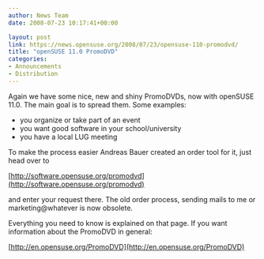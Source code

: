 ```yaml
---
author: News Team
date: 2008-07-23 10:17:41+00:00

layout: post
link: https://news.opensuse.org/2008/07/23/opensuse-110-promodvd/
title: "openSUSE 11.0 PromoDVD"
categories:
- Announcements
- Distribution
---
```

Again we have some nice, new and shiny PromoDVDs, now with openSUSE 11.0. The main goal is to spread them. Some examples:

- you organize or take part of an event
- you want good software in your school/university
- you have a local LUG meeting

To make the process easier Andreas Bauer created an order tool for it, just head over to

[http://software.opensuse.org/promodvd](http://software.opensuse.org/promodvd)

and enter your request there. The old order process, sending mails to me or marketing@whatever is now obsolete.

Everything you need to know is explained on that page. If you want information about the PromoDVD in general:

[http://en.opensuse.org/PromoDVD](http://en.opensuse.org/PromoDVD)		
